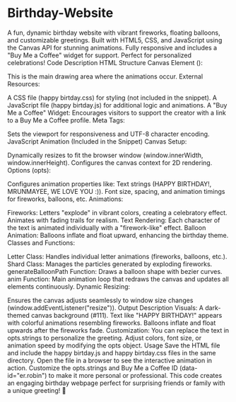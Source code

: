 # Birthday-Website
A fun, dynamic birthday website with vibrant fireworks, floating balloons, and customizable greetings. Built with HTML5, CSS, and JavaScript using the Canvas API for stunning animations. Fully responsive and includes a "Buy Me a Coffee" widget for support. Perfect for personalized celebrations!
Code Description
HTML Structure
Canvas Element (<canvas id="c">):

This is the main drawing area where the animations occur.
External Resources:

A CSS file (happy birtday.css) for styling (not included in the snippet).
A JavaScript file (happy birtday.js) for additional logic and animations.
A "Buy Me a Coffee" Widget:
Encourages visitors to support the creator with a link to a Buy Me a Coffee profile.
Meta Tags:

Sets the viewport for responsiveness and UTF-8 character encoding.
JavaScript Animation (Included in the Snippet)
Canvas Setup:

Dynamically resizes to fit the browser window (window.innerWidth, window.innerHeight).
Configures the canvas context for 2D rendering.
Options (opts):

Configures animation properties like:
Text strings (HAPPY BIRTHDAY!, MRUNMAYEE, WE LOVE YOU :)).
Font size, spacing, and animation timings for fireworks, balloons, etc.
Animations:

Fireworks:
Letters "explode" in vibrant colors, creating a celebratory effect.
Animates with fading trails for realism.
Text Rendering:
Each character of the text is animated individually with a "firework-like" effect.
Balloon Animation:
Balloons inflate and float upward, enhancing the birthday theme.
Classes and Functions:

Letter Class:
Handles individual letter animations (fireworks, balloons, etc.).
Shard Class:
Manages the particles generated by exploding fireworks.
generateBalloonPath Function:
Draws a balloon shape with bezier curves.
anim Function:
Main animation loop that redraws the canvas and updates all elements continuously.
Dynamic Resizing:

Ensures the canvas adjusts seamlessly to window size changes (window.addEventListener("resize")).
Output Description
Visuals:
A dark-themed canvas background (#111).
Text like "HAPPY BIRTHDAY!" appears with colorful animations resembling fireworks.
Balloons inflate and float upwards after the fireworks fade.
Customization:
You can replace the text in opts.strings to personalize the greeting.
Adjust colors, font size, or animation speed by modifying the opts object.
Usage
Save the HTML file and include the happy birtday.js and happy birtday.css files in the same directory.
Open the file in a browser to see the interactive animation in action.
Customize the opts.strings and Buy Me a Coffee ID (data-id="er.robin") to make it more personal or professional.
This code creates an engaging birthday webpage perfect for surprising friends or family with a unique greeting! 🎉
